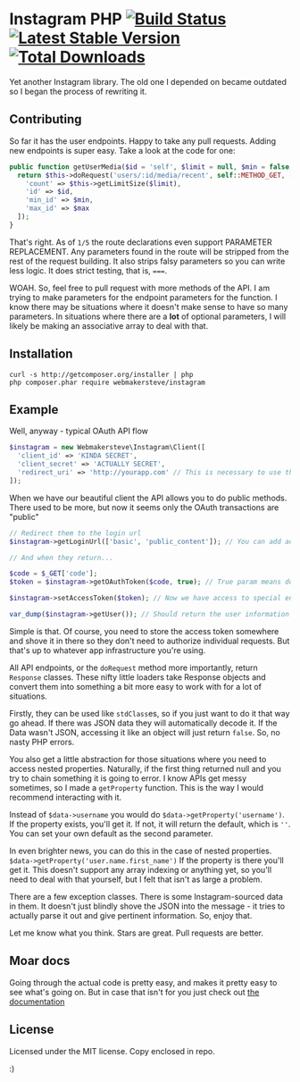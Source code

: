 # Instagram PHP [![Build Status](https://travis-ci.org/webmakersteve/instagram-php.svg?branch=master)](https://travis-ci.org/webmakersteve/instagram-php) [![Latest Stable Version](https://poser.pugx.org/webmakersteve/instagram/version)](https://packagist.org/packages/webmakersteve/instagram) [![Total Downloads](https://poser.pugx.org/webmakersteve/instagram/downloads)](https://packagist.org/packages/webmakersteve/instagram)

Yet another Instagram library. The old one I depended on became outdated so I began the process of rewriting it.

## Contributing

So far it has the user endpoints. Happy to take any pull requests. Adding new endpoints is super easy. Take a look at the code for one:

```php
public function getUserMedia($id = 'self', $limit = null, $min = false, $max = false) {
  return $this->doRequest('users/:id/media/recent', self::METHOD_GET, [
    'count' => $this->getLimitSize($limit),
    'id' => $id,
    'min_id' => $min,
    'max_id' => $max
  ]);
}
```

That's right. As of `1/5` the route declarations even support PARAMETER REPLACEMENT. Any parameters found in the route will be stripped from the rest of the request building. It also strips falsy parameters so you can write less logic. It does strict testing, that is, `===`.

WOAH. So, feel free to pull request with more methods of the API. I am trying to make parameters for the endpoint parameters for the function. I know there may be situations where it doesn't make sense to have so many parameters. In situations where there are a **lot** of optional parameters, I will likely be making an associative array to deal with that.

## Installation

```
curl -s http://getcomposer.org/installer | php
php composer.phar require webmakersteve/instagram
```

## Example

Well, anyway - typical OAuth API flow

```php
$instagram = new Webmakersteve\Instagram\Client([
  'client_id' => 'KINDA SECRET',
  'client_secret' => 'ACTUALLY SECRET',
  'redirect_uri' => 'http://yourapp.com' // This is necessary to use the OAuth flow.
]);
```

When we have our beautiful client the API allows you to do public methods. There used to be more, but now it seems only the OAuth transactions are "public"

```php
// Redirect them to the login url
$instagram->getLoginUrl(['basic', 'public_content']); // You can add additional scopes in here like this

// And when they return...

$code = $_GET['code'];
$token = $instagram->getOAuthToken($code, true); // True param means don't return the rest of the data

$instagram->setAccessToken($token); // Now we have access to special endpoints

var_dump($instagram->getUser()); // Should return the user information

```

Simple is that. Of course, you need to store the access token somewhere and shove it in there so they don't need to authorize individual requests. But that's up to whatever app infrastructure you're using.

All API endpoints, or the `doRequest` method more importantly, return `Response` classes. These nifty little loaders take Response objects and convert them into something a bit more easy to work with for a lot of situations.

Firstly, they can be used like `stdClass`es, so if you just want to do it that way go ahead. If there was JSON data they will automatically decode it. If the Data wasn't JSON, accessing it like an object will just return `false`. So, no nasty PHP errors.

You also get a little abstraction for those situations where you need to access nested properties. Naturally, if the first thing returned null and you try to chain something it is going to error. I know APIs get messy sometimes, so I made a `getProperty` function. This is the way I would recommend interacting with it.

Instead of `$data->username` you would do `$data->getProperty('username')`. If the property exists, you'll get it. If not, it will return the default, which is `''`. You can set your own default as the second parameter.

In even brighter news, you can do this in the case of nested properties. `$data->getProperty('user.name.first_name')` If the property is there you'll get it. This doesn't support any array indexing or anything yet, so you'll need to deal with that yourself, but I felt that isn't as large a problem.

There are a few exception classes. There is some Instagram-sourced data in them. It doesn't just blindly shove the JSON into the message - it tries to actually parse it out and give pertinent information. So, enjoy that.

Let me know what you think. Stars are great. Pull requests are better.

## Moar docs

Going through the actual code is pretty easy, and makes it pretty easy to see what's going on. But in case that isn't for you just check out [the documentation](http://webmakersteve.github.io/instagram-php)

## License

Licensed under the MIT license. Copy enclosed in repo.

:)
